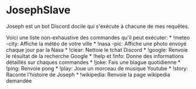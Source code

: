 # JosephSlave

Joseph est un bot Discord docile qui s'exécute à chacune de mes requêtes. 

Voici une liste non-exhaustive des commandes qu'il peut exécuter:
	* !meteo -city: Affiche la météo de votre ville
	* !nasa -pic: Affiche une photo envoyé chaque jour par la Nasa
	* !clear: Nettoie le tchat Discord
	* !google: Renvoie le résultat de la recherche Google
	* !help et !info: Donne des informations détaillés sur chaques commandes
	* !joke: Fais une blague quotidienne
	* !ping: Renvoie pong
	* !play: Joue un morceau de musique Youtube
	* !story: Raconte l'histoire de Joseph
	* !wikipedia: Renvoie la page wikipedia demandée
